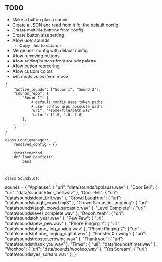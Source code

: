 ## TODO
- Make a button play a sound
- Create a JSON and read from it for the default config.
- Create multiple buttons from config
- Create button size setting
- Allow user sounds
    - Copy files to data dir
- Merge user config with default config
- Allow removing buttons
- Allow adding buttons from sounds palette
- Allow button reordering
- Allow custom colors
- Edit mode vs perform mode

```
{
    "active_sounds": ["Sound 1", "Sound 2"],
    "sounds_repo": {
        "Sound 1": {
            # default config uses token paths
            # user config uses absolute paths
            "uri": "/some/file/path.wav"
            "color": [1.0, 1.0, 1.0]
        },
        ...
    }
}
```

```
class ConfigManager:
    resolved_config = {}

    @staticmethod
    def load_config():
        pass
    


```

```
class SoundSlot:

```

sounds = {
    "Applause": {
        "uri": "data/sounds/applause.wav"
    },
    "Door Bell": {
        "uri": "data/sounds/door_bell.wav"
    },
    "Door Bell": {
        "uri": "data/sounds/door_bell.wav"
    },
    "Crowd Laughing": {
        "uri": "data/sounds/laugh_crowd.mp3"
    },
    "Crowd Sarcastic Laughing": {
        "uri": "data/sounds/laugh_crowd_sarcastic.wav"
    },
    "Level Complete": {
        "uri": "data/sounds/level_complete.wav"
    },
    "Ooooh Yeah": {
        "uri": "data/sounds/oh_yeah.wav"
    },
    "Pew Pew": {
        "uri": "data/sounds/pew_pew.wav"
    },
    "Phone Ringing 1": {
        "uri": "data/sounds/phone_ring_analog.wav"
    },
    "Phone Ringing 2": {
        "uri": "data/sounds/phone_ringing_digital.wav"
    },
    "Rooster Crowing": {
        "uri": "data/sounds/rooster_crowing.wav"
    },
    "Thank you": {
        "uri": "data/sounds/thank_you.wav"
    },
    "Timer": {
        "uri": "data/sounds/timer.wav"
    },
    "Woohoo": {
        "uri": "data/sounds/woohoo.wav"
    },
    "Yes Scream": {
        "uri": "data/sounds/yes_scream.wav"
    },
}
